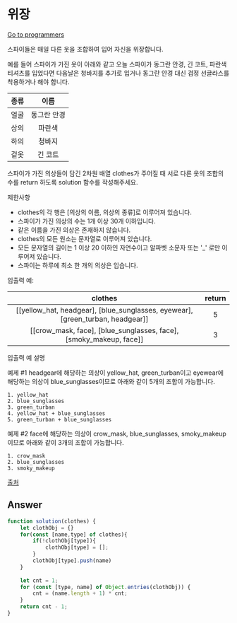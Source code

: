 # 위장

[Go to programmers](https://programmers.co.kr/learn/courses/30/lessons/42578)

스파이들은 매일 다른 옷을 조합하여 입어 자신을 위장합니다.

예를 들어 스파이가 가진 옷이 아래와 같고 오늘 스파이가 동그란 안경, 긴 코트, 파란색 티셔츠를 입었다면 다음날은 청바지를 추가로 입거나 동그란 안경 대신 검정 선글라스를 착용하거나 해야 합니다.

|종류|	이름|
|:--:|:--:|
|얼굴	|동그란 안경| 검정 선글라스|
|상의|	파란색| 티셔츠|
|하의|	청바지|
|겉옷|	긴 코트|

스파이가 가진 의상들이 담긴 2차원 배열 clothes가 주어질 때 서로 다른 옷의 조합의 수를 return 하도록 solution 함수를 작성해주세요.

제한사항
- clothes의 각 행은 [의상의 이름, 의상의 종류]로 이루어져 있습니다.
- 스파이가 가진 의상의 수는 1개 이상 30개 이하입니다.
- 같은 이름을 가진 의상은 존재하지 않습니다.
- clothes의 모든 원소는 문자열로 이루어져 있습니다.
- 모든 문자열의 길이는 1 이상 20 이하인 자연수이고 알파벳 소문자 또는 '_' 로만 이루어져 있습니다.
- 스파이는 하루에 최소 한 개의 의상은 입습니다.

입출력 예:

|clothes|	return|
|:--:|:--:|
|[[yellow_hat, headgear], [blue_sunglasses, eyewear], [green_turban, headgear]]|	5|
|[[crow_mask, face], [blue_sunglasses, face], [smoky_makeup, face]]|	3|
 
입출력 예 설명

예제 #1
headgear에 해당하는 의상이 yellow_hat, green_turban이고 eyewear에 해당하는 의상이 blue_sunglasses이므로 아래와 같이 5개의 조합이 가능합니다.
```
1. yellow_hat
2. blue_sunglasses
3. green_turban
4. yellow_hat + blue_sunglasses
5. green_turban + blue_sunglasses
```

예제 #2
face에 해당하는 의상이 crow_mask, blue_sunglasses, smoky_makeup이므로 아래와 같이 3개의 조합이 가능합니다.
```
1. crow_mask
2. blue_sunglasses
3. smoky_makeup
```

[출처](http://2013.bapc.eu/)

## Answer

```js
function solution(clothes) {
    let clothObj = {}
    for(const [name,type] of clothes){
        if(!clothObj[type]){
            clothObj[type] = [];
        }
        clothObj[type].push(name)
    }
    
    let cnt = 1;
    for (const [type, name] of Object.entries(clothObj)) {
        cnt = (name.length + 1) * cnt; 
    }
    return cnt - 1;
}
```